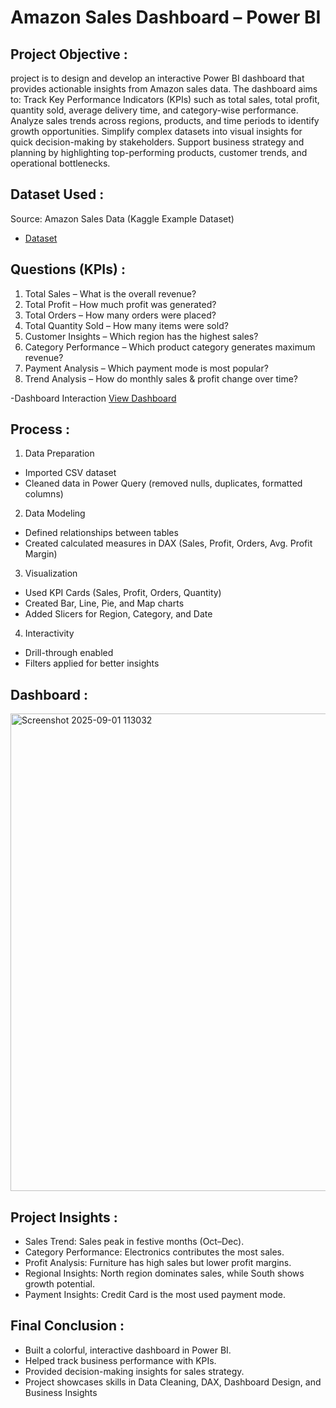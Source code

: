 # Amazon Sales Dashboard – Power BI
## Project Objective :
project is to design and develop an interactive Power BI dashboard that provides actionable insights from Amazon sales data. The dashboard aims to:
Track Key Performance Indicators (KPIs) such as total sales, total profit, quantity sold, average delivery time, and category-wise performance.
Analyze sales trends across regions, products, and time periods to identify growth opportunities.
Simplify complex datasets into visual insights for quick decision-making by stakeholders.
Support business strategy and planning by highlighting top-performing products, customer trends, and operational bottlenecks.
## Dataset Used :
Source: Amazon Sales Data (Kaggle Example Dataset)
- <a href = "https://github.com/Swamy12S/Amazon-Sales-Dashboard-using-Power-BI/blob/main/amazon_sales_data%202025.csv"> Dataset</a>
## Questions (KPIs) :
1. Total Sales – What is the overall revenue?
2. Total Profit – How much profit was generated?
3. Total Orders – How many orders were placed?
4. Total Quantity Sold – How many items were sold?
5. Customer Insights – Which region has the highest sales?
6. Category Performance – Which product category generates maximum revenue?
7. Payment Analysis – Which payment mode is most popular?
8. Trend Analysis – How do monthly sales & profit change over time?

-Dashboard Interaction <a href =  "https://github.com/Swamy12S/Amazon-Sales-Dashboard-using-Power-BI/blob/main/Screenshot%202025-09-01%20113032.png"> View Dashboard</a>

## Process :
1. Data Preparation
- Imported CSV dataset
- Cleaned data in Power Query (removed nulls, duplicates, formatted columns)

2. Data Modeling
- Defined relationships between tables
- Created calculated measures in DAX (Sales, Profit, Orders, Avg. Profit Margin)

3. Visualization
- Used KPI Cards (Sales, Profit, Orders, Quantity)
- Created Bar, Line, Pie, and Map charts
- Added Slicers for Region, Category, and Date

4. Interactivity
- Drill-through enabled
- Filters applied for better insights
## Dashboard :
<img width="1372" height="764" alt="Screenshot 2025-09-01 113032" src="https://github.com/user-attachments/assets/e945c2c3-36f7-44af-91c6-c1af8e220ede" />

## Project Insights :
- Sales Trend: Sales peak in festive months (Oct–Dec).
- Category Performance: Electronics contributes the most sales.
- Profit Analysis: Furniture has high sales but lower profit margins.
- Regional Insights: North region dominates sales, while South shows growth potential.
- Payment Insights: Credit Card is the most used payment mode.
## Final Conclusion :
- Built a colorful, interactive dashboard in Power BI.
- Helped track business performance with KPIs.
- Provided decision-making insights for sales strategy.
- Project showcases skills in Data Cleaning, DAX, Dashboard Design, and Business Insights





